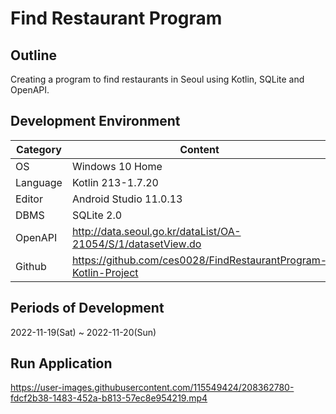# Find Restaurant Program

## Outline
Creating a program to find restaurants in Seoul using Kotlin, SQLite and OpenAPI.   

## Development Environment
| Category | Content |
| --- | --- |
| OS | Windows 10 Home |
| Language | Kotlin 213-1.7.20 |
| Editor | Android Studio 11.0.13 |
| DBMS | SQLite 2.0 |
| OpenAPI | http://data.seoul.go.kr/dataList/OA-21054/S/1/datasetView.do |
| Github | https://github.com/ces0028/FindRestaurantProgram-Kotlin-Project |

## Periods of Development
2022-11-19(Sat) ~ 2022-11-20(Sun)

## Run Application
https://user-images.githubusercontent.com/115549424/208362780-fdcf2b38-1483-452a-b813-57ec8e954219.mp4
